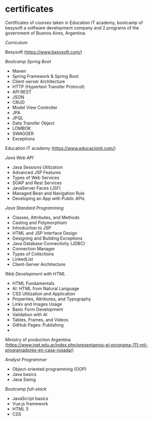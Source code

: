 # certificates

Certificates of courses taken in Education IT academy, bootcamp of besysoft a sotfware development company and 2 programs of the government of Buenos Aires, Argentina.


*Curriculum*

Besysoft (https://www.besysoft.com/)
  
  *Bootcamp Spring Boot*
   - Maven
   - Spring Framework & Spring Boot
   - Client-server Architecture
   - HTTP (Hypertext Transfer Protocol)
   - API REST
   - JSON
   - CRUD
   - Model View Controller
   - JPA
   - JPQL
   - Data Transfer Object
   - LOMBOK
   - SWAGGER
   - Exceptions

Education IT academy (https://www.educacionit.com/)
  
  *Java Web API*
   - Java Sessions Utilization
   - Advanced JSP Features
   - Types of Web Services
   - SOAP and Rest Services
   - JavaServer Faces (JSF)
   - Managed Bean and Navigation Rule
   - Developing an App with Public APIs
     
  *Java Standard Programming*
   - Classes, Attributes, and Methods
   - Casting and Polymorphism
   - Introduction to JSP
   - HTML and JSP Interface Design
   - Designing and Building Exceptions
   - Java Database Connectivity (JDBC)
   - Connection Manager
   - Types of Collections
   - LinkedList
   - Client-Server Architecture
     
   *Web Development with HTML*
   - HTML Fundamentals
   - AI: HTML from Natural Language
   - CSS Utilization and Application
   - Properties, Attributes, and Typography
   - Links and Images Usage
   - Basic Form Development
   - Validation with AI
   - Tables, Frames, and Videos
   - GitHub Pages: Publishing
   - 
Ministry of production Argentina (https://www.inet.edu.ar/index.php/presentamos-el-programa-111-mil-programadores-en-casa-rosada/)
  
  *Analyst Programmer*
   - Object-oriented programming (OOP)
   - Java basics
   - Java Swing
     
  *Bootcamp full-stack*
   - JavaScript basics
   - Vue.js framework
   - HTML 5
   - CSS 
  
